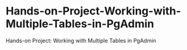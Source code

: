 # Hands-on-Project-Working-with-Multiple-Tables-in-PgAdmin
Hands-on Project: Working with Multiple Tables in PgAdmin
